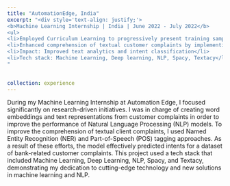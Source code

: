```yaml
---
title: "AutomationEdge, India"
excerpt: "<div style='text-align: justify;'>
<b>Machine Learning Internship | India | June 2022 - July 2022</b> 
<ul>
<li>Employed Curriculum Learning to progressively present training samples for effective learning.</li>
<li>Enhanced comprehension of textual customer complaints by implementing NER and POS tagging methods</li>
<li>Impact: Improved text analytics and intent classification</li>
<li>Tech stack: Machine Learning, Deep learning, NLP, Spacy, Textacy</li>
"

   
collection: experience
---
```


During my Machine Learning Internship at Automation Edge, I focused significantly on research-driven initiatives. I was in charge of creating word embeddings and text representations from customer complaints in order to improve the performance of Natural Language Processing (NLP) models. To improve the comprehension of textual client complaints, I used Named Entity Recognition (NER) and Part-of-Speech (POS) tagging approaches. As a result of these efforts, the model effectively predicted intents for a dataset of bank-related customer complaints. This project used a tech stack that included Machine Learning, Deep Learning, NLP, Spacy, and Textacy, demonstrating my dedication to cutting-edge technology and new solutions in machine learning and NLP.
